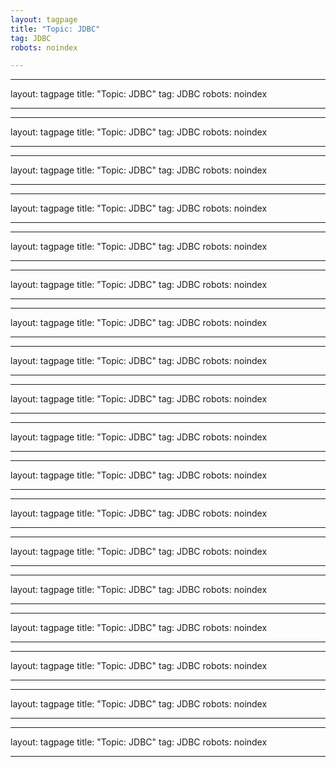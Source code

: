 ```yaml
---
layout: tagpage
title: "Topic: JDBC"
tag: JDBC
robots: noindex

---
```

---
layout: tagpage
title: "Topic: JDBC"
tag: JDBC
robots: noindex

---
---
layout: tagpage
title: "Topic: JDBC"
tag: JDBC
robots: noindex

---
---
layout: tagpage
title: "Topic: JDBC"
tag: JDBC
robots: noindex

---
---
layout: tagpage
title: "Topic: JDBC"
tag: JDBC
robots: noindex

---
---
layout: tagpage
title: "Topic: JDBC"
tag: JDBC
robots: noindex

---
---
layout: tagpage
title: "Topic: JDBC"
tag: JDBC
robots: noindex

---
---
layout: tagpage
title: "Topic: JDBC"
tag: JDBC
robots: noindex

---
---
layout: tagpage
title: "Topic: JDBC"
tag: JDBC
robots: noindex

---
---
layout: tagpage
title: "Topic: JDBC"
tag: JDBC
robots: noindex

---
---
layout: tagpage
title: "Topic: JDBC"
tag: JDBC
robots: noindex

---
---
layout: tagpage
title: "Topic: JDBC"
tag: JDBC
robots: noindex

---
---
layout: tagpage
title: "Topic: JDBC"
tag: JDBC
robots: noindex

---
---
layout: tagpage
title: "Topic: JDBC"
tag: JDBC
robots: noindex

---
---
layout: tagpage
title: "Topic: JDBC"
tag: JDBC
robots: noindex

---
---
layout: tagpage
title: "Topic: JDBC"
tag: JDBC
robots: noindex

---
---
layout: tagpage
title: "Topic: JDBC"
tag: JDBC
robots: noindex

---
---
layout: tagpage
title: "Topic: JDBC"
tag: JDBC
robots: noindex

---
---
layout: tagpage
title: "Topic: JDBC"
tag: JDBC
robots: noindex

---
